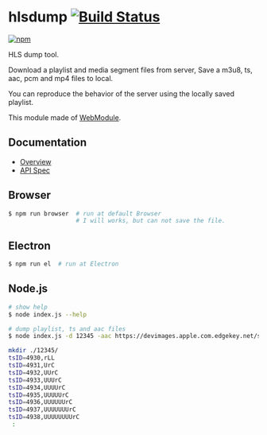 # hlsdump [![Build Status](https://travis-ci.org/uupaa/hlsdump.svg)](https://travis-ci.org/uupaa/hlsdump)

[![npm](https://nodei.co/npm/uupaa.hlsdump.svg?downloads=true&stars=true)](https://nodei.co/npm/uupaa.hlsdump/)

HLS dump tool.

Download a playlist and media segment files from server, Save a m3u8, ts, aac, pcm and mp4 files to local.

You can reproduce the behavior of the server using the locally saved playlist.

This module made of [WebModule](https://github.com/uupaa/WebModule).

## Documentation
- [Overview](https://github.com/uupaa/hlsdump/wiki/)
- [API Spec](https://github.com/uupaa/hlsdump/wiki/HLSDump)

## Browser

```sh
$ npm run browser  # run at default Browser
                   # I will works, but can not save the file.
```

## Electron

```sh
$ npm run el  # run at Electron
```

## Node.js

```sh
# show help
$ node index.js --help

# dump playlist, ts and aac files
$ node index.js -d 12345 -aac https://devimages.apple.com.edgekey.net/streaming/examples/bipbop_4x3/bipbop_4x3_variant.m3u8

mkdir ./12345/
tsID=4930,rLL
tsID=4931,UrC
tsID=4932,UUrC
tsID=4933,UUUrC
tsID=4934,UUUUrC
tsID=4935,UUUUUrC
tsID=4936,UUUUUUrC
tsID=4937,UUUUUUUrC
tsID=4938,UUUUUUUUrC
 :
```

